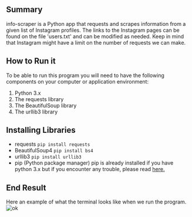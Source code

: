 ## Summary
info-scraper is a Python app that requests and scrapes information from a given list of Instagram  profiles. The links to the Instagram  pages can be found on the file 'users.txt' and can be modified as needed. Keep in mind that Instagram might have a limit on the number of requests we can make.

## How to Run it
To be able to run this program you will need to have the following components on your computer or application environment:
1. Python 3.x
1. The requests library
1. The BeautifulSoup library
1. The urllib3 library

## Installing Libraries
* requests
`pip install requests`
* BeautifulSoup4
`pip install bs4`
 * urllib3
`pip install urllib3`
* pip (Python package manager)
pip is already installed if you have python 3.x but if you encounter any trouble, please read [here.](https://pip.pypa.io/en/stable/installing/)

## End Result
Here an example of what the terminal looks like when we run the program.
![ok](info_scraper/terminal_capture.png)
